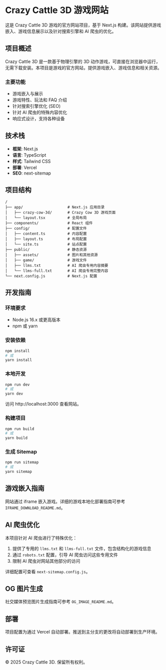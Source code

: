 # Crazy Cattle 3D 游戏网站

这是 Crazy Cattle 3D 游戏的官方网站项目，基于 Next.js 构建。该网站提供游戏嵌入、游戏信息展示以及针对搜索引擎和 AI 爬虫的优化。

## 项目概述

Crazy Cattle 3D 是一款基于物理引擎的 3D 动作游戏，可直接在浏览器中运行，无需下载安装。本项目是游戏的官方网站，提供游戏嵌入、游戏信息和相关资源。

### 主要功能

- 游戏嵌入与展示
- 游戏特性、玩法和 FAQ 介绍
- 针对搜索引擎优化 (SEO)
- 针对 AI 爬虫的特殊内容优化
- 响应式设计，支持各种设备

## 技术栈

- **框架**: Next.js
- **语言**: TypeScript
- **样式**: Tailwind CSS
- **部署**: Vercel
- **SEO**: next-sitemap

## 项目结构

```
/
├── app/                    # Next.js 应用目录
│   ├── crazy-cow-3d/       # Crazy Cow 3D 游戏页面
│   └── layout.tsx          # 全局布局
├── components/             # React 组件
├── config/                 # 配置文件
│   ├── content.ts          # 内容配置
│   ├── layout.ts           # 布局配置
│   └── site.ts             # 站点配置
├── public/                 # 静态资源
│   ├── assets/             # 图片和其他资源
│   ├── game/               # 游戏文件
│   ├── llms.txt            # AI 爬虫专用内容摘要
│   └── llms-full.txt       # AI 爬虫专用完整内容
└── next.config.js          # Next.js 配置
```

## 开发指南

### 环境要求

- Node.js 16.x 或更高版本
- npm 或 yarn

### 安装依赖

```bash
npm install
# 或
yarn install
```

### 本地开发

```bash
npm run dev
# 或
yarn dev
```

访问 http://localhost:3000 查看网站。

### 构建项目

```bash
npm run build
# 或
yarn build
```

### 生成 Sitemap

```bash
npm run sitemap
# 或
yarn sitemap
```

## 游戏嵌入指南

网站通过 iframe 嵌入游戏。详细的游戏本地化部署指南可参考 `IFRAME_DOWNLOAD_README.md`。

## AI 爬虫优化

本项目针对 AI 爬虫进行了特殊优化：

1. 提供了专用的 `llms.txt` 和 `llms-full.txt` 文件，包含结构化的游戏信息
2. 通过 `robots.txt` 配置，引导 AI 爬虫访问这些专用文件
3. 限制 AI 爬虫对网站其他部分的访问

详细配置可查看 `next-sitemap.config.js`。

## OG 图片生成

社交媒体预览图片生成指南可参考 `OG_IMAGE_README.md`。

## 部署

项目配置为通过 Vercel 自动部署。推送到主分支的更改将自动部署到生产环境。

## 许可证

© 2025 Crazy Cattle 3D. 保留所有权利。